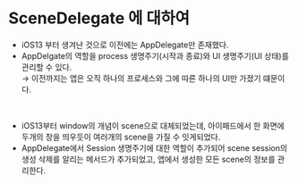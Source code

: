 # SceneDelegate 에 대하여

- iOS13 부터 생겨난 것으로 이전에는 AppDelegate만 존재했다.  
- AppDelgate의 역할을 process 생명주기(시작과 종료)와 UI 생명주기(UI 상태)를 관리할 수 있다.  
→ 이전까지는 앱은 오직 하나의 프로세스와 그에 따른 하나의 UI만 가졌기 떄문이다.  

</br>

- iOS13부터 window의 개념이 scene으로 대체되었는데, 아이패드에서 한 화면에 두개의 창을 띄우듯이 여러개의 scene을 가질 수 잇게되었다.  
- AppDelegate에서 Session 생명주기에 대한 역할이 추가되어 scene session의 생성 삭제를 알리는 메서드가 추가되었고, 앱에서 생성한 모든 scene의 정보를 관리한다.
